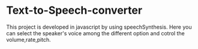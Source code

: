 # Text-to-Speech-converter
This project is developed in javascript by using speechSynthesis.
Here you can select the speaker's voice among the different option and cotrol the volume,rate,pitch.
